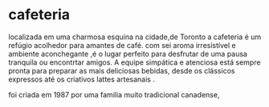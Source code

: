 # cafeteria

localizada em uma charmosa esquina na cidade,de Toronto a cafeteria é um refúgio acolhedor para amantes de café.
com sei aroma irresistível e ambiente aconchegante ,é o lugar perfeito para desfrutar de uma pausa tranquila ou encontrtar amigos.
A equipe simpática e atenciosa está sempre pronta para preparar as mais deliciosas bebidas, desde os clássicos expressos até os criativos lattes artesanais .

foi criada em 1987 por uma familia muito tradicional canadense, 
